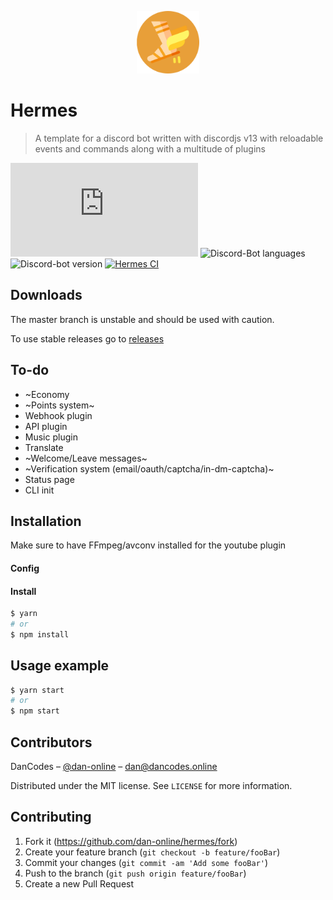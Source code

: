 <p align="center">

  <img alt="Hermes logo" src="src/assets/images/readme.png" height="100">

  # Hermes

  > A template for a discord bot written with discordjs v13 with reloadable events and commands along with a multitude of plugins

  [![Discordjs Version][discordjs-image]][discordjs-url]
  ![Discord-Bot languages](https://img.shields.io/github/languages/count/dan-online/hermes)
  ![Discord-bot version](https://img.shields.io/github/package-json/v/dan-online/hermes)
  [![Hermes CI][ci-image]][ci-url]

</p>

## Downloads

The master branch is unstable and should be used with caution.

To use stable releases go to [releases](../../releases)

## To-do

- ~Economy
- ~Points system~
- Webhook plugin
- API plugin
- Music plugin
- Translate
- ~Welcome/Leave messages~
- ~Verification system (email/oauth/captcha/in-dm-captcha)~
- Status page
- CLI init

## Installation

Make sure to have FFmpeg/avconv installed for the youtube plugin

#### Config


#### Install

```sh
$ yarn
# or
$ npm install
```

## Usage example

```sh
$ yarn start
# or
$ npm start
```

## Contributors

DanCodes – [@dan-online](https://github.com/dan-online) – dan@dancodes.online

Distributed under the MIT license. See `LICENSE` for more information.

## Contributing

1. Fork it (<https://github.com/dan-online/hermes/fork>)
2. Create your feature branch (`git checkout -b feature/fooBar`)
3. Commit your changes (`git commit -am 'Add some fooBar'`)
4. Push to the branch (`git push origin feature/fooBar`)
5. Create a new Pull Request

<!-- Markdown link & img dfn's -->

[discordjs-image]: https://img.shields.io/npm/v/discord.js?color=%232196f3&label=discord.js
[ci-url]: https://github.com/dan-online/Hermes/actions
[ci-image]: https://github.com/dan-online/Hermes/workflows/Lint/badge.svg
[discordjs-url]: https://discord.js.org
